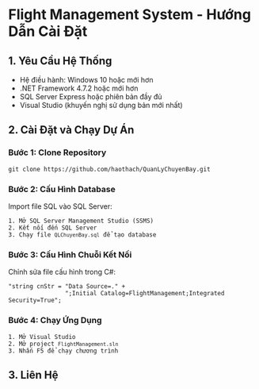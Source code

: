 
<body>
    <h1>Flight Management System - Hướng Dẫn Cài Đặt</h1>
    <h2>1. Yêu Cầu Hệ Thống</h2>
    <ul>
        <li>Hệ điều hành: Windows 10 hoặc mới hơn</li>
        <li>.NET Framework 4.7.2 hoặc mới hơn</li>
        <li>SQL Server Express hoặc phiên bản đầy đủ</li>
        <li>Visual Studio (khuyến nghị sử dụng bản mới nhất)</li>
    </ul>
    <h2>2. Cài Đặt và Chạy Dự Án</h2>
    <h3>Bước 1: Clone Repository</h3>
    <pre><code>git clone https://github.com/haothach/QuanLyChuyenBay.git</code></pre>
    <h3>Bước 2: Cấu Hình Database</h3>
    <p>Import file SQL vào SQL Server:</p>
    <pre><code>1. Mở SQL Server Management Studio (SSMS)
2. Kết nối đến SQL Server
3. Chạy file <code>QLChuyenBay.sql</code> để tạo database</code></pre>
    <h3>Bước 3: Cấu Hình Chuỗi Kết Nối</h3>
    <p>Chỉnh sửa file cấu hình trong C#:</p>
    <pre><code>"string cnStr = "Data Source=." +
                ";Initial Catalog=FlightManagement;Integrated Security=True";</code></pre>
    <h3>Bước 4: Chạy Ứng Dụng</h3>
    <pre><code>1. Mở Visual Studio
2. Mở project <code>FlightManagement.sln</code>
3. Nhấn F5 để chạy chương trình</code></pre>
    <h2>3. Liên Hệ</h2>
</body>
</html>
